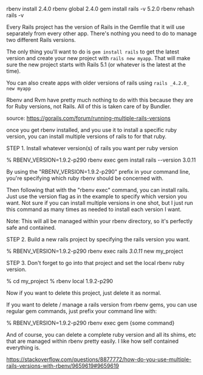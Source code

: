



rbenv install 2.4.0
rbenv global 2.4.0
gem install rails -v 5.2.0
rbenv rehash
rails -v




Every Rails project has the version of Rails in the Gemfile that it will use separately from every other app. There's nothing you need to do to manage two different Rails versions.

The only thing you'll want to do is
`gem install rails`
to get the latest version and create your new project with
`rails new myapp`.
That will make sure the new project starts with Rails 5.1 (or whatever is the latest at the time).

You can also create apps with older versions of rails using
`rails _4.2.0_ new myapp`

Rbenv and Rvm have pretty much nothing to do with this because they are for Ruby versions, not Rails. All of this is taken care of by Bundler.



source: https://gorails.com/forum/running-multiple-rails-versions





once you get rbenv installed, and you use it to install a specific ruby version, you can install multiple versions of rails to for that ruby.

STEP 1. Install whatever version(s) of rails you want per ruby version

% RBENV_VERSION=1.9.2-p290 rbenv exec gem install rails --version 3.0.11

By using the "RBENV_VERSION=1.9.2-p290" prefix in your command line, you're specifying which ruby rbenv should be concerned with.

Then following that with the "rbenv exec" command, you can install rails. Just use the version flag as in the example to specify which version you want. Not sure if you can install multiple versions in one shot, but I just run this command as many times as needed to install each version I want.

Note: This will all be managed within your rbenv directory, so it's perfectly safe and contained.

STEP 2. Build a new rails project by specifying the rails version you want.

% RBENV_VERSION=1.9.2-p290 rbenv exec rails _3.0.11_ new my_project


STEP 3. Don't forget to go into that project and set the local rbenv ruby version.

% cd my_project
% rbenv local 1.9.2-p290

Now if you want to delete this project, just delete it as normal.

If you want to delete / manage a rails version from rbenv gems, you can use regular gem commands, just prefix your command line with:

% RBENV_VERSION=1.9.2-p290 rbenv exec gem {some command}

And of course, you can delete a complete ruby version and all its shims, etc that are managed within rbenv pretty easily. I like how self contained everything is.

https://stackoverflow.com/questions/8877772/how-do-you-use-multiple-rails-versions-with-rbenv/9659619#9659619



